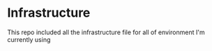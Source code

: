 # Infrastructure

This repo included all the infrastructure file for all of environment I'm currently using
